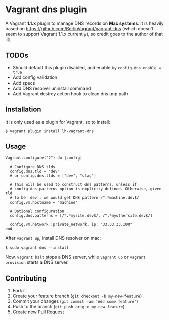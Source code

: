 # Vagrant dns plugin

A Vagrant **1.1.x** plugin to manage DNS records on **Mac systems**. It is
heavily based on https://github.com/BerlinVagrant/vagrant-dns (which doesn't
seem to support Vagrant 1.1.x currently), so credit goes to the author of that
lib.

## TODOs

* Should default this plugin disabled, and enable by `config.dns.enable = true`
* Add config validation
* Add specs
* Add DNS resolver uninstall command
* Add Vagrant destroy action hook to clean dns tmp path

## Installation

It is only used as a plugin for Vagrant, so to install:

    $ vagrant plugin install lh-vagrant-dns

## Usage

    Vagrant.configure("2") do |config|

      # Configure DNS tlds
      config.dns.tld = "dev"
      # or config.dns.tlds = ["dev", "stag"]

      # This will be used to construct dns patterns, unless if
      # config.dns.patterns option is explicity defined. Otherwise, given tld
      # to be 'dev', we would get DNS pattern /^.*machine.dev$/
      config.vm.hostname = "machine"

      # Optional configuration
      config.dns.patterns = [/^.*mysite.dev$/, /^.*myothersite.dev$/]

      config.vm.network :private_network, ip: "33.33.33.100"
    end

After `vagrant up`, install DNS resolver on mac:

    $ sudo vagrant dns --install

Now, `vagrant halt` stops a DNS server, while `vagrant up` or `vagrant provision`
starts a DNS server.

## Contributing

1. Fork it
2. Create your feature branch (`git checkout -b my-new-feature`)
3. Commit your changes (`git commit -am 'Add some feature'`)
4. Push to the branch (`git push origin my-new-feature`)
5. Create new Pull Request
